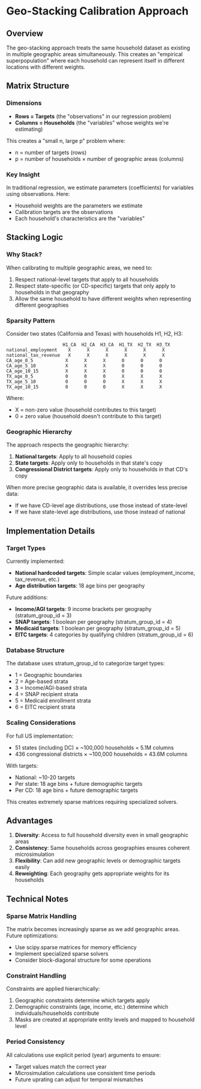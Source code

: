 # Geo-Stacking Calibration Approach

## Overview

The geo-stacking approach treats the same household dataset as existing in multiple geographic areas simultaneously. This creates an "empirical superpopulation" where each household can represent itself in different locations with different weights.

## Matrix Structure

### Dimensions
- **Rows = Targets** (the "observations" in our regression problem)
- **Columns = Households** (the "variables" whose weights we're estimating)

This creates a "small n, large p" problem where:
- n = number of targets (rows)
- p = number of households × number of geographic areas (columns)

### Key Insight
In traditional regression, we estimate parameters (coefficients) for variables using observations. Here:
- Household weights are the parameters we estimate
- Calibration targets are the observations
- Each household's characteristics are the "variables"

## Stacking Logic

### Why Stack?

When calibrating to multiple geographic areas, we need to:
1. Respect national-level targets that apply to all households
2. Respect state-specific (or CD-specific) targets that only apply to households in that geography
3. Allow the same household to have different weights when representing different geographies

### Sparsity Pattern

Consider two states (California and Texas) with households H1, H2, H3:

```
                     H1_CA  H2_CA  H3_CA  H1_TX  H2_TX  H3_TX
national_employment    X      X      X      X      X      X
national_tax_revenue   X      X      X      X      X      X
CA_age_0_5            X      X      X      0      0      0
CA_age_5_10           X      X      X      0      0      0
CA_age_10_15          X      X      X      0      0      0
TX_age_0_5            0      0      0      X      X      X
TX_age_5_10           0      0      0      X      X      X
TX_age_10_15          0      0      0      X      X      X
```

Where:
- X = non-zero value (household contributes to this target)
- 0 = zero value (household doesn't contribute to this target)

### Geographic Hierarchy

The approach respects the geographic hierarchy:
1. **National targets**: Apply to all household copies
2. **State targets**: Apply only to households in that state's copy
3. **Congressional District targets**: Apply only to households in that CD's copy

When more precise geographic data is available, it overrides less precise data:
- If we have CD-level age distributions, use those instead of state-level
- If we have state-level age distributions, use those instead of national

## Implementation Details

### Target Types

Currently implemented:
- **National hardcoded targets**: Simple scalar values (employment_income, tax_revenue, etc.)
- **Age distribution targets**: 18 age bins per geography

Future additions:
- **Income/AGI targets**: 9 income brackets per geography (stratum_group_id = 3)
- **SNAP targets**: 1 boolean per geography (stratum_group_id = 4)
- **Medicaid targets**: 1 boolean per geography (stratum_group_id = 5)
- **EITC targets**: 4 categories by qualifying children (stratum_group_id = 6)

### Database Structure

The database uses stratum_group_id to categorize target types:
- 1 = Geographic boundaries
- 2 = Age-based strata
- 3 = Income/AGI-based strata
- 4 = SNAP recipient strata
- 5 = Medicaid enrollment strata
- 6 = EITC recipient strata

### Scaling Considerations

For full US implementation:
- 51 states (including DC) × ~100,000 households = 5.1M columns
- 436 congressional districts × ~100,000 households = 43.6M columns

With targets:
- National: ~10-20 targets
- Per state: 18 age bins + future demographic targets
- Per CD: 18 age bins + future demographic targets

This creates extremely sparse matrices requiring specialized solvers.

## Advantages

1. **Diversity**: Access to full household diversity even in small geographic areas
2. **Consistency**: Same households across geographies ensures coherent microsimulation
3. **Flexibility**: Can add new geographic levels or demographic targets easily
4. **Reweighting**: Each geography gets appropriate weights for its households

## Technical Notes

### Sparse Matrix Handling
The matrix becomes increasingly sparse as we add geographic areas. Future optimizations:
- Use scipy.sparse matrices for memory efficiency
- Implement specialized sparse solvers
- Consider block-diagonal structure for some operations

### Constraint Handling
Constraints are applied hierarchically:
1. Geographic constraints determine which targets apply
2. Demographic constraints (age, income, etc.) determine which individuals/households contribute
3. Masks are created at appropriate entity levels and mapped to household level

### Period Consistency
All calculations use explicit period (year) arguments to ensure:
- Target values match the correct year
- Microsimulation calculations use consistent time periods
- Future uprating can adjust for temporal mismatches